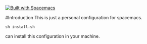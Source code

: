 [![Built with Spacemacs](https://cdn.rawgit.com/syl20bnr/spacemacs/442d025779da2f62fc86c2082703697714db6514/assets/spacemacs-badge.svg)](http://spacemacs.org)

#Introduction
This is just a personal configuration for spacemacs. 

~~~
sh install.sh
~~~

can install this configuration in your machine.

